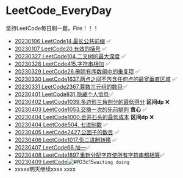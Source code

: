 # LeetCode_EveryDay
坚持LeetCode每日刷一题，Fire！！！

- [20230106 LeetCode14.最长公共前缀](https://leetcode.cn/problems/longest-common-prefix/) &#x2705;
- [20230107 LeetCode20.有效的括号](https://leetcode.cn/problems/valid-parentheses/) &#x2705;
- [20230327 LeetCode104.二叉树的最大深度](https://leetcode.cn/problems/maximum-depth-of-binary-tree/) &#x2705;
- [20230328 LeetCode415.字符串相加](https://leetcode.cn/problems/add-strings/) &#x2705;
- [20230329 LeetCode26.删除有序数组中的重复项](https://leetcode.cn/problems/remove-duplicates-from-sorted-array/) &#x2705;
- [20230330 LeetCode1637.两点之间不包含任何点的最宽垂直区域](https://leetcode.cn/problems/widest-vertical-area-between-two-points-containing-no-points/) &#x2705;
- [20230331 LeetCode2367.算数三元组的数目](https://leetcode.cn/problems/number-of-arithmetic-triplets/)&#x2705;
- [20230401 LeetCode831.隐藏个人信息](https://leetcode.cn/problems/masking-personal-information/)&#x2705;
- [20230402 LeetCode1039.多边形三角剖分的最低得分](https://leetcode.cn/problems/minimum-score-triangulation-of-polygon/) **区间dp**  ❌
- [20230403 LeetCode1053.交换一次的先前排列](https://leetcode.cn/problems/previous-permutation-with-one-swap/) **贪心** &#x2705;
- [20230404 LeetCode1000.合并石头的最低成本](https://leetcode.cn/problems/minimum-cost-to-merge-stones/) **区间dp** ❌  
- [20230404 LeetCode504. 七进制数](https://leetcode.cn/problems/base-7/) &#x2705;
- [20230405 LeetCode2427.公因子的数目](https://leetcode.cn/problems/number-of-arithmetic-triplets/) &#x2705;
- [20230406 LeetCode1017.负二进制转换](https://leetcode.cn/problems/convert-to-base-2/) &#x2705;
- [20230407 LeetCode66.加一](https://leetcode.cn/problems/plus-one/solution/jia-yi-by-leetcode-solution-2hor/)&#x2705;
- [20230408 LeetCode1897.重新分配字符使所有字符串都相等](https://leetcode.cn/problems/redistribute-characters-to-make-all-strings-equal/)&#x2705;
- [20230409 LeetCode]()![#f03c15](https://blog-1304436410.cos.ap-beijing.myqcloud.com/leetcode/202304051946389.png)`waiting doing`
- xxxxx明天继续xxxx  xxxx


